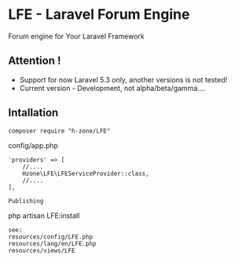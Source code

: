 # LFE - Laravel Forum Engine
Forum engine for Your Laravel Framework

## Attention !
- Support for now Laravel 5.3 only, another versions is not tested!
- Current version - Development, not alpha/beta/gamma....

## Intallation
```
composer require "h-zone/LFE"
```

config/app.php
```
'providers' => [
	//....
	Hzone\LFE\LFEServiceProvider::class,
	//....
],

Publishing
```
php artisan LFE:install
```
see:
resources/config/LFE.php
resources/lang/en/LFE.php
resources/views/LFE

